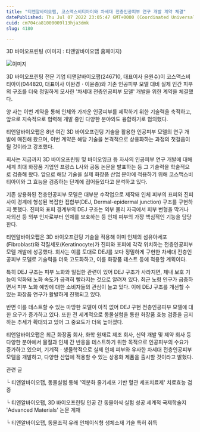 ```yaml
---
title: "티앤알바이오팹, 코스맥스비티아이와 차세대 전층인공피부 연구 개발 계약 체결"
datePublished: Thu Jul 07 2022 23:05:47 GMT+0000 (Coordinated Universal Time)
cuid: cm704ca81000009l13hja3dmk
slug: 4180

---
```



3D 바이오프린팅 (이미지 : 티앤알바이오팹 홈페이지)

![이미지](https://cdn.hashnode.com/res/hashnode/image/upload/v1739256376251/4abde022-5103-46fe-a775-68f60b73540e.png)

3D 바이오프린팅 전문 기업 티앤알바이오팹(246710, 대표이사 윤원수)이 코스맥스비티아이(044820, 대표이사 이완경ㆍ이윤종)와 기존 인공피부 모델 대비 실제 인간 피부의 구조를 더욱 정밀하게 모사한 '차세대 전층인공피부 모델' 개발을 위한 계약을 체결했다.

양 사는 이번 계약을 통해 인체와 가까운 인공피부를 제작하기 위한 기술력을 축적하고, 앞으로 지속적으로 협력해 개발 중인 다양한 분야와도 융합하기로 협의했다.

티앤알바이오팹은 8년 여간 3D 바이오프린팅 기술을 활용한 인공피부 모델의 연구 개발에 매진해 왔으며, 이번 계약은 해당 기술을 본격적으로 상용화하는 과정의 첫걸음이 될 것이라고 강조했다.

회사는 지금까지 3D 바이오프린팅 및 바이오잉크 등 자사의 인공피부 연구 개발에 대해 세계 최대 화장품 기업인 프랑스 L사와 공동 논문을 발표하는 등 그 기술력을 학술적으로 검증해 왔다. 앞으로 해당 기술을 실제 화장품 산업 분야에 적용하기 위해 코스맥스비티아이와 그 효능을 검증하는 단계에 접어들었다고 분석하고 있다.

기존 상용화된 전층인공피부 모델은 대부분 수작업으로 제작돼 인체 피부의 표피와 진피 사이 경계에 형성된 복잡한 접합부(DEJ, Dermal-epidermal junction) 구조를 구현하지 못했다. 진피와 표피 경계부의 DEJ 구조는 외부 물리 자극에서 피부 변형을 막거나 자외선 등 외부 인자로부터 인체를 보호하는 등 인체 피부의 가장 핵심적인 기능을 담당한다.

티앤알바이오팹은 3D 바이오프린팅 기술을 적용해 이미 인체의 섬유아세포(Fibroblast)와 각질세포(Keratinocyte)가 진피와 표피에 각각 위치하는 전층인공피부 모델 개발에 성공했다. 회사는 이를 토대로 DEJ를 보다 정밀하게 구현한 차세대 전층인공피부 모델로 기술력을 더욱 고도화하고, 이를 화장품 테스트 등에 적용할 계획이다.

특히 DEJ 구조는 피부 노화와 밀접한 관련이 있어 DEJ 구조가 사라지면, 체내 보호 기능이 약화돼 노화 속도가 급격히 빨라지는 것으로 알려져 있다. 최근 노령 인구가 급증하면서 피부 노화 예방에 대한 소비자들의 관심이 늘고 있다. 이에 DEJ 구조를 개선할 수 있는 화장품 연구가 활발하게 진행되고 있다.

반면 이를 테스트할 수 있는 마땅한 모델이 아직 없어 DEJ 구현 전층인공피부 모델에 대한 요구가 증가하고 있다. 또한 전 세계적으로 동물실험을 통한 화장품 효능 검증을 금지하는 추세가 확대되고 있어 그 중요도가 더욱 높아졌다.

티앤알바이오팹은 최근 화장품 회사, 화학 원재료 제조 회사, 신약 개발 및 제약 회사 등 다양한 분야에서 물질과 인체 간 반응을 테스트하기 위한 목적으로 인공피부의 수요가 증가하고 있으며, 기계적ㆍ생물학적으로 실제 인체 피부와 유사한 차세대 전층인공피부 모델을 개발하고, 다양한 산업에 적용할 수 있는 상용화 제품을 출시할 것이라고 밝혔다.

관련 글

└ 티앤알바이오팹, 동물실험 통해 '역분화 줄기세포 기반 혈관 세포치료제' 치료효능 검증

└ 티앤알바이오팹, 3D 바이오프린팅 인공 간 동물이식 실험 성공 세계적 국제학술지 'Advanced Materials' 논문 게재

└ 티앤알바이오팹, 동물조직 유래 인체이식형 생체소재 기술 특허 취득